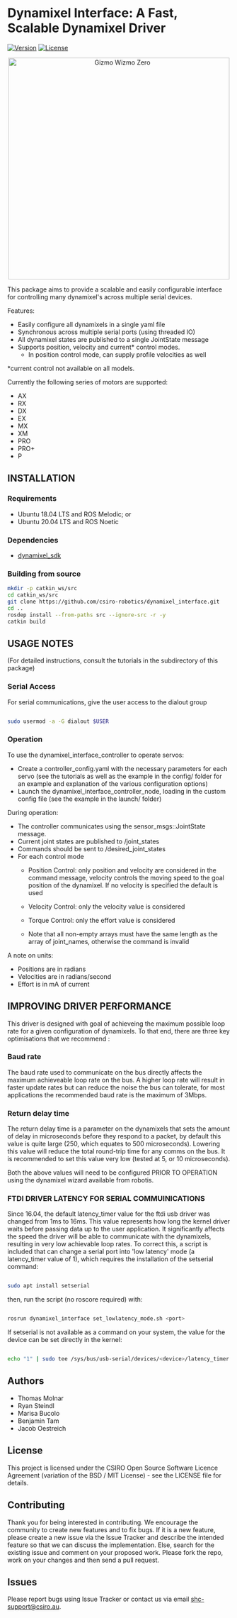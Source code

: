 # Dynamixel Interface: A Fast, Scalable Dynamixel Driver


[![Version](https://img.shields.io/badge/Current%20version-1.0.0-orange "Version")](https://github.com/csiro-robotics/dynamixel_interface) [![License](
https://img.shields.io/badge/License-BSD%2FMIT-blue "License")](https://github.com/csiro-robotics/dynamixel_interface/blob/master/LICENSE)

<p align="center">
<a href="https://research.csiro.au/robotics/our-work/research-areas/legged-robots/"><img alt="Gizmo Wizmo Zero" align="center" width="500" src="https://i.imgur.com/HCrmRDS.gif"/></a>
</p>

This package aims to provide a scalable and easily configurable interface for controlling many dynamixel's across multiple serial devices.

Features:

- Easily configure all dynamixels in a single yaml file
- Synchronous across multiple serial ports (using threaded IO)
- All dynamixel states are published to a single JointState message
- Supports position, velocity and current* control modes.
  - In position control mode, can supply profile velocities as well

*current control not available on all models.

Currently the following series of motors are supported:

- AX
- RX
- DX
- EX
- MX
- XM
- PRO
- PRO+
- P

## INSTALLATION

### Requirements

* Ubuntu 18.04 LTS and ROS Melodic; or
* Ubuntu 20.04 LTS and ROS Noetic

### Dependencies

* [dynamixel_sdk](http://wiki.ros.org/dynamixel_sdk)

### Building from source

```bash
mkdir -p catkin_ws/src
cd catkin_ws/src
git clone https://github.com/csiro-robotics/dynamixel_interface.git
cd ..
rosdep install --from-paths src --ignore-src -r -y
catkin build
```

## USAGE NOTES

(For detailed instructions, consult the tutorials in the subdirectory of this package)

### Serial Access

For serial communications, give the user access to the dialout group

```bash

sudo usermod -a -G dialout $USER

```

### Operation

To use the dynamixel_interface_controller to operate servos:

- Create a controller_config.yaml with the necessary parameters for each servo (see the tutorials as well as the example in the config/ folder for an example and explanation of the various configuration options)
- Launch the dynamixel_interface_controller_node, loading in the custom config file (see the example in the launch/ folder)

During operation:

- The controller communicates using the sensor_msgs::JointState message.
- Current joint states are published to /joint_states
- Commands should be sent to /desired_joint_states
- For each control mode
  - Position Control: only position and velocity are considered in the command message, velocity controls the moving speed to the goal position of the dynamixel. If no velocity is specified the default is used
  - Velocity Control: only the velocity value is considered
  - Torque Control: only the effort value is considered

  - Note that all non-empty arrays must have the same length as the array of joint_names, otherwise the command is invalid

A note on units:

  - Positions are in radians
  - Velocities are in radians/second
  - Effort is in mA of current

## IMPROVING DRIVER PERFORMANCE

This driver is designed with goal of achieveing the maximum possible loop rate for a given configuration of dynamixels. To that end, there are three key optimisations that we recommend :

### Baud rate

The baud rate used to communicate on the bus directly affects the maximum achieveable loop rate on the bus. A higher loop rate will result in faster update rates but can reduce the noise the bus can tolerate, for most applications the recommended baud rate is the maximum of 3Mbps.

### Return delay time

The return delay time is a parameter on the dynamixels that sets the amount of delay in microseconds before they respond to a packet, by default this value is quite large (250, which equates to 500 microseconds). Lowering this value will reduce the total round-trip time for any comms on the bus. It is recommended to set this value very low (tested at 5, or 10 microseconds).

Both the above values will need to be configured PRIOR TO OPERATION using the dynamixel wizard available from robotis.

### FTDI DRIVER LATENCY FOR SERIAL COMMUINICATIONS

Since 16.04, the default latency_timer value for the ftdi usb driver was changed from 1ms to 16ms. This value represents how long the kernel driver waits before passing data up to the user application. It significantly affects the speed the driver will be able to communicate with the dynamixels, resulting in very low achievable loop rates. To correct this, a script is included that can change a serial port into 'low latency' mode (a latency_timer value of 1), which requires the installation of the setserial command:

```bash

sudo apt install setserial

```

then, run the script (no roscore required) with:

```bash

rosrun dynamixel_interface set_lowlatency_mode.sh <port>

```

If setserial is not available as a command on your system, the value for the device can be set directly in the kernel:

``` bash

echo "1" | sudo tee /sys/bus/usb-serial/devices/<device>/latency_timer

```

## Authors
- Thomas Molnar
- Ryan Steindl
- Marisa Bucolo
- Benjamin Tam
- Jacob Oestreich

## License
This project is licensed under the CSIRO Open Source Software Licence Agreement (variation of the BSD / MIT License) - see the LICENSE file for details.

## Contributing
Thank you for being interested in contributing. We encourage the community to create new features and to fix bugs. If it is a new feature, please create a new issue via the Issue Tracker and describe the intended feature so that we can discuss the implementation. Else, search for the existing issue and comment on your proposed work. Please fork the repo, work on your changes and then send a pull request.

## Issues
Please report bugs using Issue Tracker or contact us via email shc-support@csiro.au.
